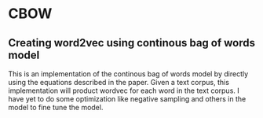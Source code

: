 # CBOW
## Creating word2vec using continous bag of words model 
 
This is an implementation of the continous bag of words model by directly using the equations described in the paper. Given a text corpus, this implementation will product wordvec for each word in the text corpus. I have yet to do some optimization like negative sampling and others in the model to fine tune the model. 


